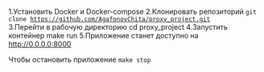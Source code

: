 1.Установить Docker и Docker-compose
2.Клонировать репозиторий <code>git clone https://github.com/AgafonovChita/proxy_project.git </code>
3.Перейти в рабочую директорию cd proxy_project
4.Запустить контейнер make run
5.Приложение станет доступно на http://0.0.0.0:8000

Чтобы остановить приложение <code>make stop</code>